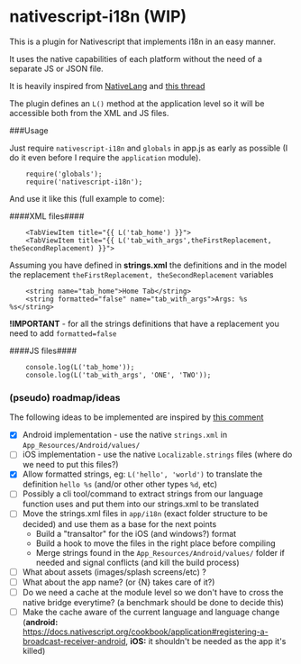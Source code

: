# nativescript-i18n (WIP)

This is a plugin for Nativescript that implements i18n in an easy manner.

It uses the native capabilities of each platform without the need of a separate JS or JSON file.

It is heavily inspired from [NativeLang](https://github.com/alejonext/NativeLang) and [this thread](https://github.com/NativeScript/NativeScript/issues/42)

The plugin defines an `L()` method at the application level so it will be accessible both from the XML and JS files.

###Usage

Just require `nativescript-i18n` and `globals` in app.js as early as possible (I do it even before I require the `application` module).

~~~
	require('globals');
	require('nativescript-i18n');
~~~

And use it like this (full example to come):

####XML files####

~~~
	<TabViewItem title="{{ L('tab_home') }}">
	<TabViewItem title="{{ L('tab_with_args',theFirstReplacement, theSecondReplacement) }}">
~~~

Assuming you have defined in **strings.xml** the definitions and in the model the replacement `theFirstReplacement, theSecondReplacement` variables

~~~
	<string name="tab_home">Home Tab</string>
	<string formatted="false" name="tab_with_args">Args: %s %s</string>
~~~

**!IMPORTANT** -  for all the strings definitions that have a replacement you need to add `formatted=false`

####JS files####
~~~
	console.log(L('tab_home'));
	console.log(L('tab_with_args', 'ONE', 'TWO'));
~~~	






### (pseudo) roadmap/ideas

The following ideas to be implemented are inspired by [this comment](https://github.com/NativeScript/NativeScript/issues/42#issuecomment-169202040)


- [x] Android implementation - use the native `strings.xml` in `App_Resources/Android/values/`
- [ ] iOS implementation -  use the native `Localizable.strings` files (where do we need to put this files?)
- [x] Allow formatted strings, eg: `L('hello', 'world')` to translate the definition `hello %s` (and/or other other types `%d`, etc)
- [ ] Possibly a cli tool/command to extract strings from our language function uses and put them into our strings.xml to be translated
- [ ] Move the strings.xml files in `app/i18n` (exact folder structure to be decided) and use them as a base for the next points
  - Build a "transaltor" for the iOS (and windows?) format
  - Build a hook to move the files in the right place before compiling
  - Merge strings found in the `App_Resources/Android/values/` folder if needed and signal conflicts (and kill the build process)
- [ ] What about assets (images/splash screens/etc) ?
- [ ] What about the app name? (or {N} takes care of it?)
- [ ] Do we need a cache at the module level so we don't have to cross the native bridge everytime? (a benchmark should be done to decide this)
- [ ] Make the cache aware of the current language and language change (**android:** https://docs.nativescript.org/cookbook/application#registering-a-broadcast-receiver-android, **iOS:** it shouldn't be needed as the app it's killed)
